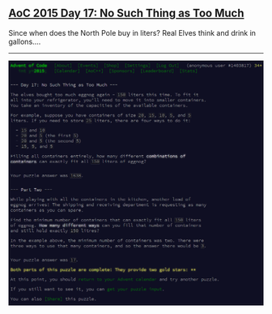 ## [AoC 2015 Day 17: No Such Thing as Too Much](https://adventofcode.com/2015/day/17)

Since when does the North Pole buy in liters? Real Elves think and drink in gallons....

---

![AoC 2015 Day 17](day17--No_Such_Thing_as_Too_Much.png?raw=true)
